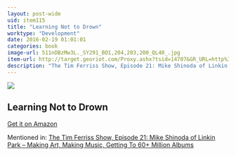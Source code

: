 ```yaml
---
layout: post-wide
uid: item115
title: "Learning Not to Drown"
worktype: "Development"
date: 2016-02-19 01:01:01
categories: book
image-url: 511nDBzMw3L._SY291_BO1,204,203,200_QL40_.jpg
item-url: http://target.georiot.com/Proxy.ashx?tsid=14707&GR_URL=http%3A%2F%2Fwww.amazon.com%2FLearning-Not-Drown-Anna-Shinoda%2Fdp%2F1416993932%2F
description: "The Tim Ferriss Show, Episode 21: Mike Shinoda of Linkin Park – Making Art, Making Music, Getting To 60+ Million Albums"
---
```

<a href="http://target.georiot.com/Proxy.ashx?tsid=14707&GR_URL=http%3A%2F%2Fwww.amazon.com%2FLearning-Not-Drown-Anna-Shinoda%2Fdp%2F1416993932%2F" target="blank"><img src="../../../../img/thumbs/511nDBzMw3L._SY291_BO1,204,203,200_QL40_.jpg" class="prod-img"></a>
<h2>Learning Not to Drown</h2>
<p><a href="http://target.georiot.com/Proxy.ashx?tsid=14707&GR_URL=http%3A%2F%2Fwww.amazon.com%2FLearning-Not-Drown-Anna-Shinoda%2Fdp%2F1416993932%2F" target="blank">Get it on Amazon</a><p>
<p>Mentioned in: <a href="http://fourhourworkweek.com/2014/08/04/mike-shinoda/" target="blank">The Tim Ferriss Show, Episode 21: Mike Shinoda of Linkin Park – Making Art, Making Music, Getting To 60+ Million Albums</a></p>
